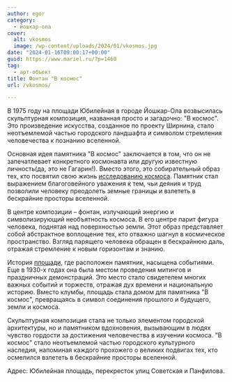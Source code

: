 ```yaml
---
author: egor
category:
  - йошкар-ола
cover:
  alt: vkosmos
  image: /wp-content/uploads/2024/01/vkosmos.jpg
date: "2024-01-16T09:00:17+00:00"
guid: https://www.mariel.ru/?p=1460
tag:
  - арт-объект
title: Фонтан "В космос"
url: /vkosmos/

---
```

В 1975 году на площади Юбилейная в городе Йошкар-Ола возвысилась скульптурная композиция, названная просто и загадочно: "В космос". Это произведение искусства, созданное по проекту Ширнина, стало неотъемлемой частью городского ландшафта и символом стремления человечества к познанию вселенной.

Основная идея памятника "В космос" заключается в том, что он не запечатлевает конкретного космонавта или другую известную личность(да, это не Гагарин!). Вместо этого, это собирательный образ тех, кто посвятил свою жизнь [исследованию космоса](https://www.spacex.com/). Памятник стал выражением благоговейного уважения к тем, чьи деяния и труд позволили человеку преодолеть земные границы и взлететь в бескрайние просторы вселенной.

В центре композиции – фонтан, излучающий энергию и символизирующий необъятность космоса. В его центре парит фигура человека, поднятая над поверхностью земли. Этот образ представляет собой абстрактное воплощение тех, кто отважно шагнул в космическое пространство. Взгляд парящего человека обращен в бескрайнюю даль, отражая стремление к новым горизонтам и знанию.

История [площади](/komsomolczam-ognennyh-let/), где расположен памятник, насыщена событиями. Еще в 1930-х годах она была местом проведения митингов и праздничных демонстраций. Это место стало свидетелем многих важных событий и торжеств, отражая дух времени и национальную историю. Вместо клумбы, площадь стала домом для памятника "В космос", превращаясь в символ соединения прошлого и будущего, земли и космоса.

Скульптурная композиция стала не только элементом городской архитектуры, но и памятником вдохновения, вызывающим в людях чувство гордости за достижения человечества в изучении космоса. "В космос" стало неотъемлемой частью городского культурного наследия, напоминая каждого прохожего о великих подвигах тех, кто осмелился взлететь в бескрайние просторы вселенной.

Адрес: Юбилейная площадь, перекресток улиц Советская и Панфилова.
